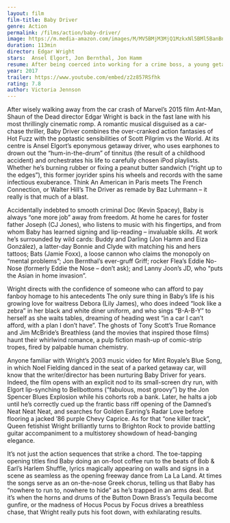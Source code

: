 ```yaml
---
layout: film
film-title: Baby Driver 
genre: Action
permalink: /films/action/baby-driver/
image: https://m.media-amazon.com/images/M/MV5BMjM3MjQ1MzkxNl5BMl5BanBnXkFtZTgwODk1ODgyMjI@._V1_UX182_CR0,0,182,268_AL_.jpg
duration: 113min
director: Edgar Wright
stars:  Ansel Elgort, Jon Bernthal, Jon Hamm
resume: After being coerced into working for a crime boss, a young getaway driver finds himself taking part in a heist doomed to fail.
year: 2017
trailer: https://www.youtube.com/embed/z2z857RSfhk
rating: 7.8
author: Victoria Jennson
---
```


After wisely walking away from the car crash of Marvel’s 2015 film Ant-Man, Shaun of the Dead director Edgar Wright is back in the fast lane with his most thrillingly cinematic romp. A romantic musical disguised as a car-chase thriller, Baby Driver combines the over-cranked action fantasies of Hot Fuzz with the poptastic sensibilities of Scott Pilgrim vs the World. At its centre is Ansel Elgort’s eponymous getaway driver, who uses earphones to drown out the “hum-in-the-drum” of tinnitus (the result of a childhood accident) and orchestrates his life to carefully chosen iPod playlists. Whether he’s burning rubber or fixing a peanut butter sandwich (“right up to the edges”), this former joyrider spins his wheels and records with the same infectious exuberance. Think An American in Paris meets The French Connection, or Walter Hill’s The Driver as remade by Baz Luhrmann – it really is that much of a blast.

Accidentally indebted to smooth criminal Doc (Kevin Spacey), Baby is always “one more job” away from freedom. At home he cares for foster father Joseph (CJ Jones), who listens to music with his fingertips, and from whom Baby has learned signing and lip-reading – invaluable skills. At work he’s surrounded by wild cards: Buddy and Darling (Jon Hamm and Eiza González), a latter-day Bonnie and Clyde with matching his and hers tattoos; Bats (Jamie Foxx), a loose cannon who claims the monopoly on “mental problems”; Jon Bernthal’s ever-gruff Griff; rocker Flea’s Eddie No-Nose (formerly Eddie the Nose – don’t ask); and Lanny Joon’s JD, who “puts the Asian in home invasion”.

 Wright directs with the confidence of someone who can afford to pay fanboy homage to his antecedents
The only sure thing in Baby’s life is his growing love for waitress Debora (Lily James), who does indeed “look like a zebra” in her black and white diner uniform, and who sings “B-A-B-Y” to herself as she waits tables, dreaming of heading west “in a car I can’t afford, with a plan I don’t have”. The ghosts of Tony Scott’s True Romance and Jim McBride’s Breathless (and the movies that inspired those films) haunt their whirlwind romance, a pulp fiction mash-up of comic-strip tropes, fired by palpable human chemistry.

Anyone familiar with Wright’s 2003 music video for Mint Royale’s Blue Song, in which Noel Fielding danced in the seat of a parked getaway car, will know that the writer/director has been nurturing Baby Driver for years. Indeed, the film opens with an explicit nod to its small-screen dry run, with Elgort lip-synching to Bellbottoms (“fabulous, most groovy”) by the Jon Spencer Blues Explosion while his cohorts rob a bank. Later, he halts a job until he’s correctly cued up the frantic bass riff opening of the Damned’s Neat Neat Neat, and searches for Golden Earring’s Radar Love before flooring a jacked ’86 purple Chevy Caprice. As for that “one killer track”, Queen fetishist Wright brilliantly turns to Brighton Rock to provide battling guitar accompaniment to a multistorey showdown of head-banging elegance.

It’s not just the action sequences that strike a chord. The toe-tapping opening titles find Baby doing an on-foot coffee run to the beats of Bob & Earl’s Harlem Shuffle, lyrics magically appearing on walls and signs in a scene as seamless as the opening freeway dance from La La Land. At times the songs serve as an on-the-nose Greek chorus, telling us that Baby has “nowhere to run to, nowhere to hide” as he’s trapped in an arms deal. But it’s when the horns and drums of the Button Down Brass’s Tequila become gunfire, or the madness of Hocus Pocus by Focus drives a breathless chase, that Wright really puts his foot down, with exhilarating results.